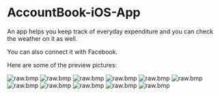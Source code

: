 # AccountBook-iOS-App
An app helps you keep track of everyday expenditure and you can check the weather on it as well. 

You can also connect it with Facebook.

Here are some of the preview pictures:

![raw.bmp](https://github.com/JoeyCris/AccountBook_iOS_App/blob/master/Preview%20Pictures/WechatIMG491.jpeg)
![raw.bmp](https://github.com/JoeyCris/AccountBook_iOS_App/blob/master/Preview%20Pictures/WechatIMG492.jpeg)
![raw.bmp](https://github.com/JoeyCris/AccountBook_iOS_App/blob/master/Preview%20Pictures/WechatIMG493.jpeg)
![raw.bmp](https://github.com/JoeyCris/AccountBook_iOS_App/blob/master/Preview%20Pictures/WechatIMG494.jpeg)
![raw.bmp](https://github.com/JoeyCris/AccountBook_iOS_App/blob/master/Preview%20Pictures/WechatIMG495.jpeg)
![raw.bmp](https://github.com/JoeyCris/AccountBook_iOS_App/blob/master/Preview%20Pictures/WechatIMG496.jpeg)
![raw.bmp](https://github.com/JoeyCris/AccountBook_iOS_App/blob/master/Preview%20Pictures/WechatIMG497.jpeg)
![raw.bmp](https://github.com/JoeyCris/AccountBook_iOS_App/blob/master/Preview%20Pictures/WechatIMG498.jpeg)
![raw.bmp](https://github.com/JoeyCris/AccountBook_iOS_App/blob/master/Preview%20Pictures/WechatIMG499.jpeg)
![raw.bmp](https://github.com/JoeyCris/AccountBook_iOS_App/blob/master/Preview%20Pictures/WechatIMG500.jpeg)
![raw.bmp](https://github.com/JoeyCris/AccountBook_iOS_App/blob/master/Preview%20Pictures/WechatIMG501.jpeg)
